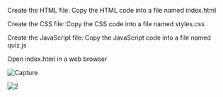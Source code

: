 Create the HTML file: Copy the HTML code into a file named index.html

Create the CSS file: Copy the CSS code into a file named styles.css

Create the JavaScript file: Copy the JavaScript code into a file named quiz.js

Open index.html in a web browser


![Capture](https://github.com/AmmarBinTech/quiz-web-application/assets/50075051/556fe51d-42ab-4fe7-ae9d-193e67de11c5)

![2](https://github.com/AmmarBinTech/quiz-web-application/assets/50075051/a62749d4-0d36-4bd6-8d6c-7a19ddf7bb26)

